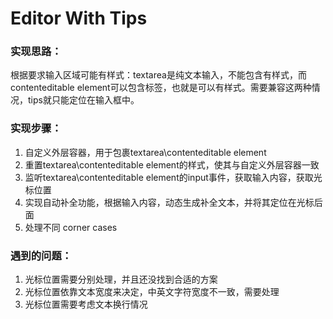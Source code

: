 # Editor With Tips

### 实现思路：
根据要求输入区域可能有样式：textarea是纯文本输入，不能包含有样式，而contenteditable element可以包含标签，也就是可以有样式。需要兼容这两种情况，tips就只能定位在输入框中。

### 实现步骤：
1. 自定义外层容器，用于包裹textarea\contenteditable element
2. 重置textarea\contenteditable element的样式，使其与自定义外层容器一致
3. 监听textarea\contenteditable element的input事件，获取输入内容，获取光标位置
4. 实现自动补全功能，根据输入内容，动态生成补全文本，并将其定位在光标后面
5. 处理不同 corner cases

### 遇到的问题：
1. 光标位置需要分别处理，并且还没找到合适的方案
2. 光标位置依靠文本宽度来决定，中英文字符宽度不一致，需要处理
3. 光标位置需要考虑文本换行情况
